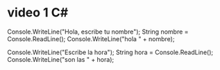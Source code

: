 # video 1 C#
Console.WriteLine("Hola, escribe tu nombre");
String nombre = Console.ReadLine();
Console.WriteLine("hola " + nombre);

Console.WriteLine("Escribe la hora");
String hora = Console.ReadLine();
Console.WriteLine("son las " + hora);
